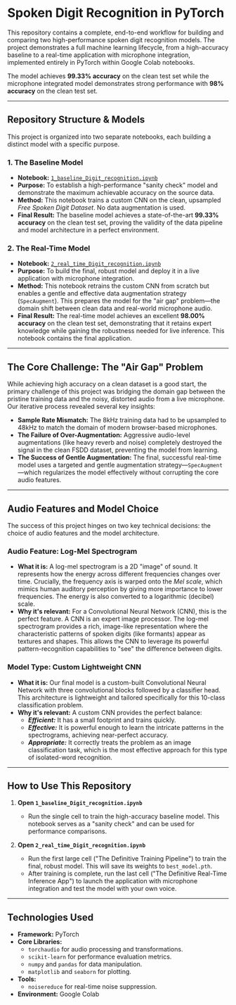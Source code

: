 # Spoken Digit Recognition in PyTorch

This repository contains a complete, end-to-end workflow for building and comparing two high-performance spoken digit recognition models. The project demonstrates a full machine learning lifecycle, from a high-accuracy baseline to a real-time application with microphone integration, implemented entirely in PyTorch within Google Colab notebooks.

The model achieves **99.33% accuracy** on the clean test set while the microphone integrated model demonstrates strong performance with **98% accuracy** on the clean test set.

---

## Repository Structure & Models

This project is organized into two separate notebooks, each building a distinct model with a specific purpose.

### 1. The Baseline Model
-   **Notebook:** [`1_baseline_Digit_recognition.ipynb`](https://colab.research.google.com/drive/1JulNqWlnbPrhhWJyba6S1eT_VdcbDmnT?usp=sharing)
-   **Purpose:** To establish a high-performance "sanity check" model and demonstrate the maximum achievable accuracy on the source data.
-   **Method:** This notebook trains a custom CNN on the clean, upsampled *Free Spoken Digit Dataset*. No data augmentation is used.
-   **Final Result:** The baseline model achieves a state-of-the-art **99.33% accuracy** on the clean test set, proving the validity of the data pipeline and model architecture in a perfect environment.

### 2. The Real-Time Model
-   **Notebook:** [`2_real_time_Digit_recognition.ipynb`](https://colab.research.google.com/drive/17EJQJf-BP_g2p5oAxdBhmtc9OVtlOXYp?usp=sharing)
-   **Purpose:** To build the final, robust model and deploy it in a live application with microphone integration.
-   **Method:** This notebook retrains the custom CNN from scratch but enables a gentle and effective data augmentation strategy (`SpecAugment`). This prepares the model for the "air gap" problem—the domain shift between clean data and real-world microphone audio.
-   **Final Result:** The real-time model achieves an excellent **98.00% accuracy** on the clean test set, demonstrating that it retains expert knowledge while gaining the robustness needed for live inference. This notebook contains the final application.

---

## The Core Challenge: The "Air Gap" Problem

While achieving high accuracy on a clean dataset is a good start, the primary challenge of this project was bridging the domain gap between the pristine training data and the noisy, distorted audio from a live microphone. Our iterative process revealed several key insights:

-   **Sample Rate Mismatch:** The 8kHz training data had to be upsampled to 48kHz to match the domain of modern browser-based microphones.
-   **The Failure of Over-Augmentation:** Aggressive audio-level augmentations (like heavy reverb and noise) completely destroyed the signal in the clean FSDD dataset, preventing the model from learning.
-   **The Success of Gentle Augmentation:** The final, successful real-time model uses a targeted and gentle augmentation strategy—`SpecAugment`—which regularizes the model effectively without corrupting the core audio features.

---

## Audio Features and Model Choice

The success of this project hinges on two key technical decisions: the choice of audio features and the model architecture.

### Audio Feature: Log-Mel Spectrogram
-   **What it is:** A log-mel spectrogram is a 2D "image" of sound. It represents how the energy across different frequencies changes over time. Crucially, the frequency axis is warped onto the *Mel scale*, which mimics human auditory perception by giving more importance to lower frequencies. The energy is also converted to a logarithmic (decibel) scale.
-   **Why it's relevant:** For a Convolutional Neural Network (CNN), this is the perfect feature. A CNN is an expert image processor. The log-mel spectrogram provides a rich, image-like representation where the characteristic patterns of spoken digits (like formants) appear as textures and shapes. This allows the CNN to leverage its powerful pattern-recognition capabilities to "see" the difference between digits.

### Model Type: Custom Lightweight CNN
-   **What it is:** Our final model is a custom-built Convolutional Neural Network with three convolutional blocks followed by a classifier head. This architecture is lightweight and tailored specifically for this 10-class classification problem.
-   **Why it's relevant:** A custom CNN provides the perfect balance:
    -   ***Efficient:*** It has a small footprint and trains quickly.
    -   ***Effective:*** It is powerful enough to learn the intricate patterns in the spectrograms, achieving near-perfect accuracy.
    -   ***Appropriate:*** It correctly treats the problem as an image classification task, which is the most effective approach for this type of isolated-word recognition.

---

## How to Use This Repository

1.  **Open `1_baseline_Digit_recognition.ipynb`**
    -   Run the single cell to train the high-accuracy baseline model. This notebook serves as a "sanity check" and can be used for performance comparisons.

2.  **Open `2_real_time_Digit_recognition.ipynb`**
    -   Run the first large cell ("The Definitive Training Pipeline") to train the final, robust model. This will save its weights to `best_model.pth`.
    -   After training is complete, run the last cell ("The Definitive Real-Time Inference App") to launch the application with microphone integration and test the model with your own voice.

---

## Technologies Used

-   **Framework:** PyTorch
-   **Core Libraries:**
    -   `torchaudio` for audio processing and transformations.
    -   `scikit-learn` for performance evaluation metrics.
    -   `numpy` and `pandas` for data manipulation.
    -   `matplotlib` and `seaborn` for plotting.
-   **Tools:**
    -   `noisereduce` for real-time noise suppression.
-   **Environment:** Google Colab
